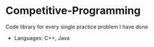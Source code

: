 # Competitive-Programming
Code library for every single practice problem I have done

- Languages: C++, Java
